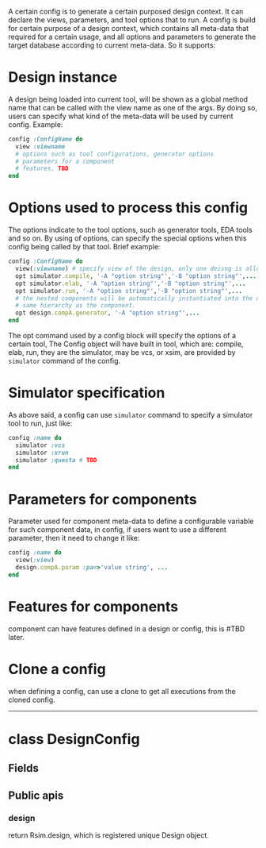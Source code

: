 A certain config is to generate a certain purposed design context. It can declare the views, parameters, and tool options that to run.
A config is build for certain purpose of a design context, which contains all meta-data that required for a certain usage, and all options and parameters to generate the target database according to current meta-data.
So it supports:
# Design instance
A design being loaded into current tool, will be shown as a global method name that can be called with the view name as one of the args. By doing so, users can specify what kind of the meta-data will be used by current config.
Example:
```ruby
config :ConfigName do
  view :viewname
  # options such as tool configurations, generator options
  # parameters for a component
  # features, TBD
end
```
# Options used to process this config
The options indicate to the tool options, such as generator tools, EDA tools and so on. By using of options, can specify the special options when this config being called by that tool.
Brief example:
```ruby
config :ConfigName do
  view(:viewname) # specify view of the design, only one deisng is allowed, call design can directly get the design object.
  opt simulator.compile, '-A "option string"','-B "option string"',...
  opt simulator.elab, '-A "option string"','-B "option string"',...
  opt simulator.run, '-A "option string"','-B "option string"',...
  # the nested components will be automatically instantiated into the design,
  # same hierarchy as the component.
  opt design.compA.generator, '-A "option string"',...
end
```
The opt command used by a config block will specify the options of a certain tool, The Config object will have built in tool, which are: compile, elab, run, they are the simulator, may be vcs, or xsim, are provided by `simulator` command of the config.
# Simulator specification
As above said, a config can use `simulator` command to specify a simulator tool to run, just like:
```ruby
config :name do
  simulator :vcs
  simulator :xrun
  simulator :questa # TBD
end
```
# Parameters for components
Parameter used for component meta-data to define a configurable variable for such component data, in config, if users want to use a different parameter, then it need to change it like:
```ruby
config :name do
  view(:view)
  design.compA.param :pa=>'value string', ...
end
```
# Features for components
component can have features defined in a design or config, this is #TBD later.
# Clone a config
when defining a config, can use a clone to get all executions from the cloned config.

---
# class DesignConfig
## Fields
## Public apis
### design
return Rsim.design, which is registered unique Design object.